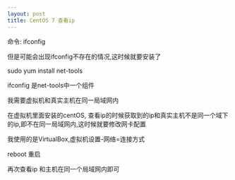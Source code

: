 ```yaml
---
layout: post
title: CentOS 7 查看ip
---
```


命令:  ifconfig

但是可能会出现ifconfig不存在的情况,这时候就要安装了

sudo yum install net-tools 

ifconfig 是net-tools中一个组件

我需要虚拟机和真实主机在同一局域网内

在虚拟机里面安装的centOS, 查看ip的时候获取到的ip和真实主机不是同一个域下的ip,即不在同一局域网内,这时候就要修改网卡配置

我使用的是VirtualBox,虚拟机设置-网络=连接方式

[](/ima/2017-04-10-Centos7.tiff)



reboot 重启

再次查看ip 和主机在同一个局域网内即可